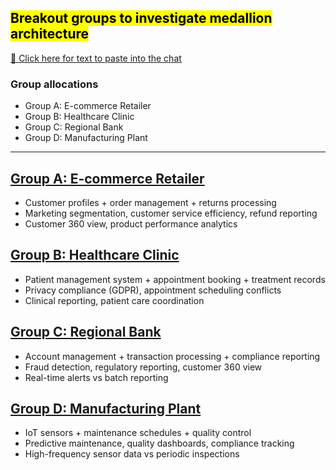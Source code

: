 ## <mark>Breakout groups to investigate medallion architecture</mark>

<a href="http://192.168.1.227:3000/s/de5m3-medallion" target="_blank">📒 Click here for text to paste into the chat</a>

### Group allocations

- Group A: E-commerce Retailer
- Group B: Healthcare Clinic
- Group C: Regional Bank
- Group D: Manufacturing Plant

---


## [Group A: E-commerce Retailer](scenario-brief-a.md)

- Customer profiles + order management + returns processing
- Marketing segmentation, customer service efficiency, refund reporting
- Customer 360 view, product performance analytics

## [Group B: Healthcare Clinic](scenario-brief-a.md)

- Patient management system + appointment booking + treatment records
- Privacy compliance (GDPR), appointment scheduling conflicts
- Clinical reporting, patient care coordination

## [Group C: Regional Bank](scenario-brief-c.md)

- Account management + transaction processing + compliance reporting
- Fraud detection, regulatory reporting, customer 360 view
- Real-time alerts vs batch reporting

## [Group D: Manufacturing Plant](scenario-brief-d.md)

- IoT sensors + maintenance schedules + quality control
- Predictive maintenance, quality dashboards, compliance tracking
- High-frequency sensor data vs periodic inspections
